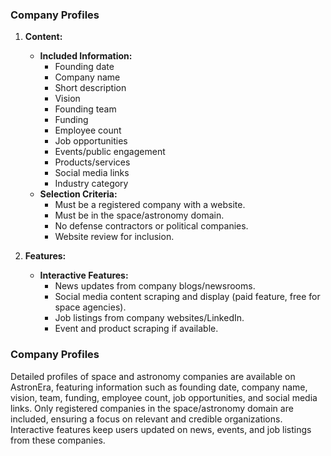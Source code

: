 ### Company Profiles

1. **Content:**
   - **Included Information:**
     - Founding date
     - Company name
     - Short description
     - Vision
     - Founding team
     - Funding
     - Employee count
     - Job opportunities
     - Events/public engagement
     - Products/services
     - Social media links
     - Industry category
   - **Selection Criteria:**
     - Must be a registered company with a website.
     - Must be in the space/astronomy domain.
     - No defense contractors or political companies.
     - Website review for inclusion.

2. **Features:**
   - **Interactive Features:**
     - News updates from company blogs/newsrooms.
     - Social media content scraping and display (paid feature, free for space agencies).
     - Job listings from company websites/LinkedIn.
     - Event and product scraping if available.


### Company Profiles

Detailed profiles of space and astronomy companies are available on AstronEra, featuring information such as founding date, company name, vision, team, funding, employee count, job opportunities, and social media links. Only registered companies in the space/astronomy domain are included, ensuring a focus on relevant and credible organizations. Interactive features keep users updated on news, events, and job listings from these companies.
